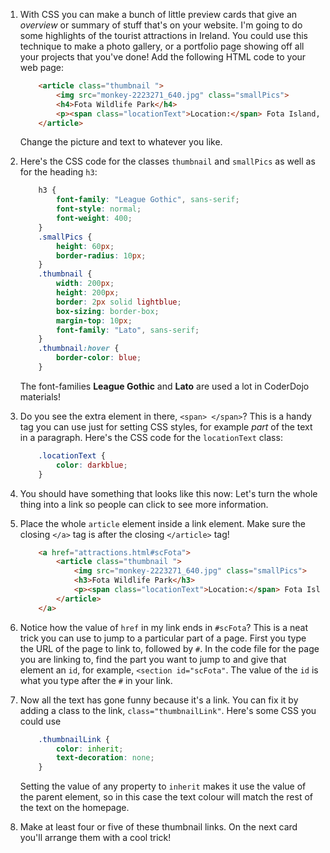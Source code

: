 1. With CSS you can make a bunch of little preview cards that give an _overview_ or summary of stuff that's on your website. I'm going to do some highlights of the tourist attractions in Ireland. You could use this technique to make a photo gallery, or a portfolio page showing off all your projects that you've done! Add the following HTML code to your web page:
    ```html
        <article class="thumbnail ">
            <img src="monkey-2223271_640.jpg" class="smallPics">
            <h4>Fota Wildlife Park</h4>
            <p><span class="locationText">Location:</span> Fota Island, County Cork</p>
		</article>
  	```
    Change the picture and text to whatever you like.
2. Here's the CSS code for the classes `thumbnail` and `smallPics` as well as for the heading `h3`:
    ```css
        h3 {
            font-family: "League Gothic", sans-serif;
            font-style: normal;
            font-weight: 400;
        }
        .smallPics {
            height: 60px;
            border-radius: 10px;
        }
        .thumbnail {
            width: 200px;
            height: 200px;
            border: 2px solid lightblue;
            box-sizing: border-box;
            margin-top: 10px;
            font-family: "Lato", sans-serif;
        }
        .thumbnail:hover {
            border-color: blue;
        }
    ```
    The font-families **League Gothic** and **Lato** are used a lot in CoderDojo materials!

3. Do you see the extra element in there, `<span> </span>`? This is a handy tag you can use just for setting CSS styles, for example _part_ of the text in a paragraph. Here's the CSS code for the `locationText` class:
    ```css
        .locationText {
            color: darkblue;
        }
    ```

3. You should have something that looks like this now: Let's turn the whole thing into a link so people can click to see more information.

4. Place the whole `article` element inside a link element. Make sure the closing `</a>` tag is after the closing `</article>` tag! 
    ```html
        <a href="attractions.html#scFota">  
            <article class="thumbnail ">
                <img src="monkey-2223271_640.jpg" class="smallPics">
                <h3>Fota Wildlife Park</h3>
                <p><span class="locationText">Location:</span> Fota Island, County Cork</p>
            </article>
        </a>
    ```
    
5. Notice how the value of `href` in my link ends in `#scFota`? This is a neat trick you can use to jump to a particular part of a page. First you type the URL of the page to link to, followed by `#`. In the code file for the page you are linking to, find the part you want to jump to and give that element an `id`, for example, `<section id="scFota"`. The value of the `id` is what you type after the `#` in your link.

6. Now all the text has gone funny because it's a link. You can fix it by adding a class to the link, `class="thumbnailLink"`. Here's some CSS you could use
    ```css
        .thumbnailLink {
            color: inherit;
            text-decoration: none;
        }
    ```
    Setting the value of any property to `inherit` makes it use the value of the parent element, so in this case the text colour will match the rest of the text on the homepage.

7. Make at least four or five of these thumbnail links. On the next card you'll arrange them with a cool trick!